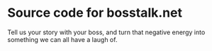 # Source code for bosstalk.net

Tell us your story with your boss, and turn that negative energy into something we can all have a laugh of.

